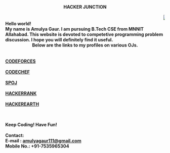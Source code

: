 <html>
<head>
<body>
<b><center>HACKER JUNCTION</center>
<br>
<marquee><img src = "http://code.emc.com/images/code_icon.png"></marquee>
<b><br>Hello world!<br>My name is Amulya Gaur. I am pursuing B.Tech CSE from MNNIT Allahabad. This website is devoted to competetive programming problem discussion. I hope you will definitely find it useful.<br></b>
<center>Below are the links to my profiles on various OJs.</center><br><br>
<a href = "http://codeforces.com/profile/amulyagaur111">CODEFORCES</a>
<br><br>
<a href = "https://www.codechef.com/users/amulyagaur111">CODECHEF</a>
<br><br>
<a href = "http://www.spoj.com/users/amulyagaur">SPOJ</a>
<br><br>
<a href = "https://www.hackerrank.com/God_Speed">HACKERRANK</a>
<br><br>
<a href = "https://www.hackerearth.com/@GodSpeed">HACKEREARTH</a>

<br><br>
Keep Coding! Have Fun!<br>
<br>
Contact:<br>
E-mail : amulyagaur111@gmail.com<br>
Mobile No.: +91-7535965304
<br>




</html>
